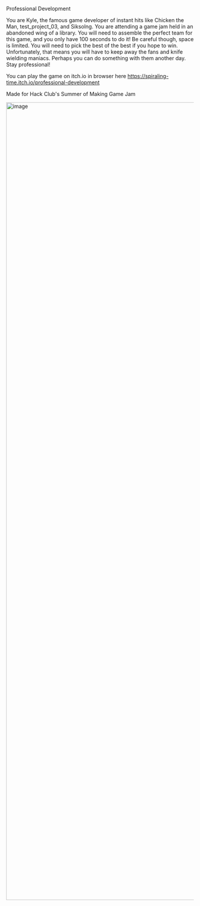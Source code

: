 Professional Development

You are Kyle, the famous game developer of instant hits like Chicken the Man, test_project_03, and Siksolng. You are attending a game jam held in an abandoned wing of a library. You will need to assemble the perfect team for this game, and you only have 100 seconds to do it! Be careful though, space is limited. You will need to pick the best of the best if you hope to win. Unfortunately, that means you will have to keep away the fans and knife wielding maniacs. Perhaps you can do something with them another day. Stay professional!

You can play the game on itch.io in browser here https://spiraling-time.itch.io/professional-development

Made for Hack Club's Summer of Making Game Jam

<img width="4094" height="2140" alt="image" src="https://github.com/user-attachments/assets/d0035956-2aea-4404-958b-a375e5e6cdb8" />
